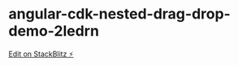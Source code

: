 # angular-cdk-nested-drag-drop-demo-2ledrn

[Edit on StackBlitz ⚡️](https://stackblitz.com/edit/angular-cdk-nested-drag-drop-demo-2ledrn)